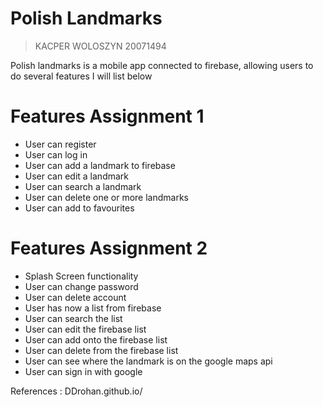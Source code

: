 # Polish Landmarks

> KACPER WOLOSZYN 20071494

Polish landmarks is a mobile app connected to firebase, allowing users to do several features I will list below

# Features Assignment 1

- User can register
- User can log in
- User can add a landmark to firebase
- User can edit a landmark
- User can search a landmark
- User can delete one or more landmarks
- User can add to favourites


# Features Assignment 2

- Splash Screen functionality
- User can change password
- User can delete account
- User has now a list from firebase
- User can search the list
- User can edit the firebase list 
- User can add onto the firebase list
- User can delete from the firebase list
- User can see where the landmark is on the google maps api
- User can sign in with google


References : DDrohan.github.io/ 
